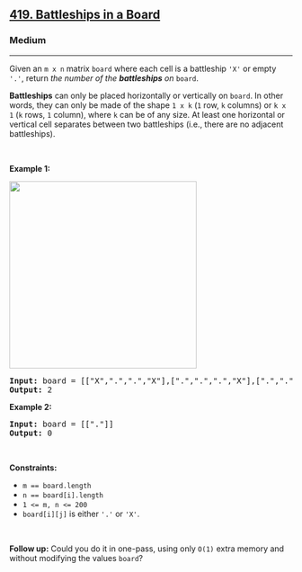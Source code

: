 <h2><a href="https://leetcode.com/problems/battleships-in-a-board/">419. Battleships in a Board</a></h2><h3>Medium</h3><hr><div><p>Given an <code>m x n</code> matrix <code>board</code> where each cell is a battleship <code>'X'</code> or empty <code>'.'</code>, return <em>the number of the <strong>battleships</strong> on</em> <code>board</code>.</p>

<p><strong>Battleships</strong> can only be placed horizontally or vertically on <code>board</code>. In other words, they can only be made of the shape <code>1 x k</code> (<code>1</code> row, <code>k</code> columns) or <code>k x 1</code> (<code>k</code> rows, <code>1</code> column), where <code>k</code> can be of any size. At least one horizontal or vertical cell separates between two battleships (i.e., there are no adjacent battleships).</p>

<p>&nbsp;</p>
<p><strong>Example 1:</strong></p>
<img alt="" src="https://assets.leetcode.com/uploads/2021/04/10/battelship-grid.jpg" style="width: 333px; height: 333px;">
<pre><strong>Input:</strong> board = [["X",".",".","X"],[".",".",".","X"],[".",".",".","X"]]
<strong>Output:</strong> 2
</pre>

<p><strong>Example 2:</strong></p>

<pre><strong>Input:</strong> board = [["."]]
<strong>Output:</strong> 0
</pre>

<p>&nbsp;</p>
<p><strong>Constraints:</strong></p>

<ul>
	<li><code>m == board.length</code></li>
	<li><code>n == board[i].length</code></li>
	<li><code>1 &lt;= m, n &lt;= 200</code></li>
	<li><code>board[i][j]</code> is either <code>'.'</code> or <code>'X'</code>.</li>
</ul>

<p>&nbsp;</p>
<p><strong>Follow up:</strong> Could you do it in one-pass, using only <code>O(1)</code> extra memory and without modifying the values <code>board</code>?</p>
</div>